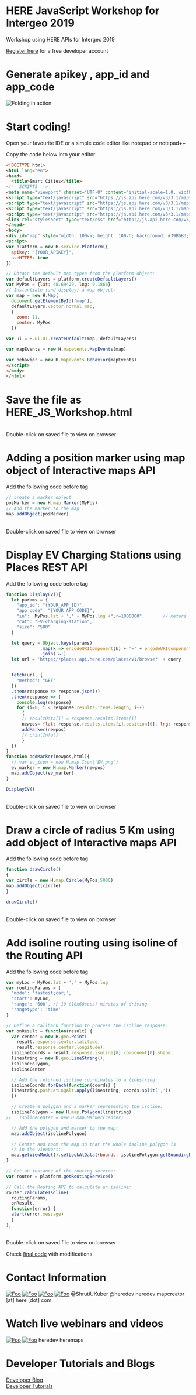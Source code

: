 # HERE JavaScript Workshop for Intergeo 2019
Workshop using HERE APIs for Intergeo 2019

[Register here](http://developer.here.com/events/community-germany-intergeo19) for a free developer account</br>
# Generate apikey , app_id and app_code
![Folding in action](https://github.com/kuberaspeaking/Intergeo/blob/master/img/register.gif)

# Start coding!

Open your favourite IDE or a simple code editor like notepad or notepad++

Copy the code below into your editor.

``` html
<!DOCTYPE html>
<html lang="en">
<head>
  <title>Smart Cities</title>
<!-- SCRIPTS -->
<meta name="viewport" charset="UTF-8" content="initial-scale=1.0, width=device-width" />
<script type="text/javascript" src="https://js.api.here.com/v3/3.1/mapsjs-core.js"></script>
<script type="text/javascript" src="https://js.api.here.com/v3/3.1/mapsjs-service.js"></script>
<script type="text/javascript" src="https://js.api.here.com/v3/3.1/mapsjs-ui.js"></script>
<script type="text/javascript" src="https://js.api.here.com/v3/3.1/mapsjs-mapevents.js"></script>
<link rel="stylesheet" type="text/css" href="http://js.api.here.com/v3/3.1/mapsjs-ui.css"/>
</head>
<body>
<div id="map" style="width: 100vw; height: 100vh; background: #39B6B3;" ></div> 
<script>
var platform = new H.service.Platform({
  apikey: "{YOUR_APIKEY}",
  useHTTPS: true
})

// Obtain the default map types from the platform object:
var defaultLayers = platform.createDefaultLayers()
var MyPos = {lat: 48.69429, lng: 9.1866}
// Instantiate (and display) a map object:
var map = new H.Map(
  document.getElementById('map'),
  defaultLayers.vector.normal.map,
  {
    zoom: 11,
    center: MyPos
  })

var ui = H.ui.UI.createDefault(map, defaultLayers)

var mapEvents = new H.mapevents.MapEvents(map)

var behavior = new H.mapevents.Behavior(mapEvents)
</script>
</body>
</html>
```
# Save the file as HERE_JS_Workshop.html

</br> Double-click on saved file to view on browser

# Adding a position marker using map object of Interactive maps API
Add the following code before </script> tag

```javascript
// create a marker object
posMarker = new H.map.Marker(MyPos)
// Add the marker to the map 
map.addObject(posMarker)
```
</br> Double-click on saved file to view on browser

# Display EV Charging Stations using Places REST API
Add the following code before </script> tag
```javascript
function DisplayEV(){
  let params = {
    "app_id": "{YOUR_APP_ID}",
    "app_code": "{YOUR_APP_CODE}",
    "in":  MyPos.lat + ',' + MyPos.lng +";r=1000000",       // meters
    "cat": "EV-charging-station",
    "size": "500"
  }

  let query = Object.keys(params)
             .map(k => encodeURIComponent(k) + '=' + encodeURIComponent(params[k]))
             .join('&')
  let url = 'https://places.api.here.com/places/v1/browse?' + query


  fetch(url, {
    "method": "GET"
  })
  .then(response => response.json())
  .then(response => {
    console.log(response)
    for (i=0; i < response.results.items.length; i++)
      {  
      // resultData[i] = response.results.items[i]
      newpos= {lat: response.results.items[i].position[0], lng: response.results.items[i].position[1]}
      addMarker(newpos)
      // printInfo()
      } 
  })
}
function addMarker(newpos,html){
  // var ev_icon = new H.map.Icon('EV.png')
  ev_marker = new H.map.Marker(newpos)
  map.addObject(ev_marker)
}

DisplayEV()
```
</br> Double-click on saved file to view on browser

# Draw a circle of radius 5 Km using add object of Interactive maps API
Add the following code before </script> tag

```javascript
function drawCircle()
{
var circle = new H.map.Circle(MyPos,5000)
map.addObject(circle)
}

drawCircle()
```
</br> Double-click on saved file to view on browser

# Add isoline routing using isoline of the Routing API
Add the following code before </script> tag

```javascript
var myLoc = MyPos.lat + ',' + MyPos.lng
var routingParams = {
  'mode': 'fastest;car;',
  'start': myLoc,
  'range': '600', // 10 (10x60secs) minutes of driving 
  'rangetype': 'time'
}

// Define a callback function to process the isoline response.
var onResult = function(result) {
  var center = new H.geo.Point(
    result.response.center.latitude,
    result.response.center.longitude),
  isolineCoords = result.response.isoline[0].component[0].shape,
  linestring = new H.geo.LineString(),
  isolinePolygon,
  isolineCenter

  // Add the returned isoline coordinates to a linestring:
  isolineCoords.forEach(function(coords) {
  linestring.pushLatLngAlt.apply(linestring, coords.split(','))
  })

  // Create a polygon and a marker representing the isoline:
  isolinePolygon = new H.map.Polygon(linestring)
//   isolineCenter = new H.map.Marker(center)

  // Add the polygon and marker to the map:
  map.addObject(isolinePolygon)

  // Center and zoom the map so that the whole isoline polygon is
  // in the viewport:
  map.getViewModel().setLookAtData({bounds: isolinePolygon.getBoundingBox()})
}

// Get an instance of the routing service:
var router = platform.getRoutingService()

// Call the Routing API to calculate an isoline:
router.calculateIsoline(
  routingParams,
  onResult,
  function(error) {
  alert(error.message)
  }
);
```
</br> Double-click on saved file to view on browser

Check [final code](/index.html) with modifications

# Contact Information
[![Foo](https://www.gettingstamped.com/wp-content/uploads/2015/02/Twitter-Logo.png)](https://twitter.com/ShrutiUKuber) 
[![Foo](https://www.gettingstamped.com/wp-content/uploads/2015/02/Twitter-Logo.png)](https://twitter.com/heredev) 
[![Foo](https://www.re-plate.org/assets/splash/logos/slack-005817a74674d175b6768fafad01c3953dd27837a925a995c6aba1c0a38e2653.png)](https://heredev.slack.com/) 
[![Foo](https://cdn3.iconfinder.com/data/icons/ultimate-social/150/18_email-128.png)](mapcreator@here.com) 
@ShrutiUKuber         @heredev           heredev           mapcreator [at] here [dot] com
# Watch live webinars and videos

[![Foo](http://howtofilmschool.com/wp-content/uploads/2015/08/twitch-logo-150x150.png)](https://www.twitch.tv/heredev) 
[![Foo](http://logok.org/wp-content/uploads/2014/08/Youtube-logo-2017-150x150.png)](https://www.youtube.com/heremaps) 
heredev             heremaps

# Developer Tutorials and Blogs
[Developer Blog](https://developer.here.com/blog) 
</br>
[Developer Tutorials](https://developer.here.com/tutorials)




